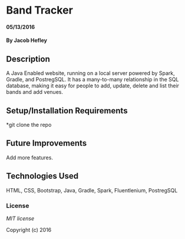 # Band Tracker

#### 05/13/2016

#### By Jacob Hefley

## Description

A Java Enabled website, running on a local server powered by Spark, Gradle, and PostregSQL. It has a many-to-many relationship in the SQL database, making it easy for people to add, update, delete and list their bands and add venues.


## Setup/Installation Requirements

*git clone the repo


## Future Improvements

Add more features.

## Technologies Used

HTML, CSS, Bootstrap, Java, Gradle, Spark, Fluentlenium, PostregSQL

### License

*MIT license*

Copyright (c) 2016
